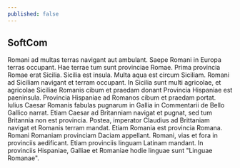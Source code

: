 ```yaml
---
published: false
---
```


## SoftCom

Romani ad multas terras navigant aut ambulant. Saepe Romani in Europa terras occupant. Hae terrae tum sunt provinciae Romae. Prima provincia Romae erat Sicilia. Sicilia est insula. Multa aqua est circum Siciliam. Romani ad Siciliam navigant et terram occupant. In Sicilia sunt multi agricolae, et agricolae Siciliae Romanis cibum et praedam donant Provincia Hispaniae est paeninsula. Provincia Hispaniae ad Romanos cibum et praedam portat. Iulius Caesar Romanis fabulas pugnarum in Gallia in Commentarii de Bello Gallico narrat. Etiam Caesar ad Britanniam navigat et pugnat, sed tum Britannia non est provincia. Postea, imperator Claudius ad Brittaniam navigat et Romanis terram mandat. Etiam Romania est provincia Romana. Romani Romaniam provinciam Daciam appellant. Romani, vias et fora in provinciis aedificant. Etiam provinciis linguam Latinam mandant. In provinciis Hispaniae, Galliae et Romaniae hodie linguae sunt "Linguae Romanae". 
